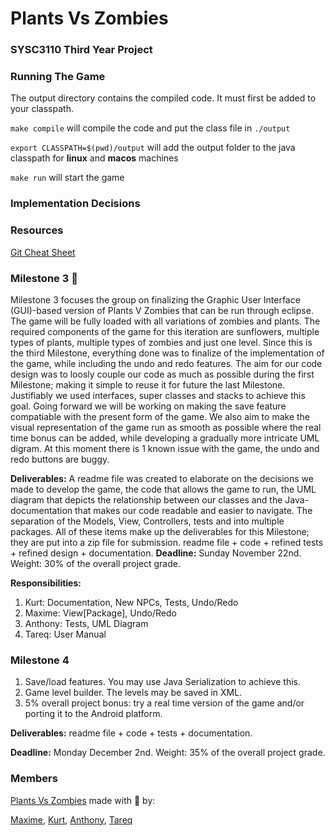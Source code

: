 # Plants Vs Zombies
### SYSC3110 Third Year Project

### Running The Game
The output directory contains the compiled code.
It must first be added to your classpath.

`make compile` will compile the code and put the class file in `./output`

`export CLASSPATH=$(pwd)/output` will add the output folder to the java classpath for **linux** and **macos** machines

`make run` will start the game

### Implementation Decisions

### Resources
[Git Cheat Sheet](https://services.github.com/on-demand/downloads/github-git-cheat-sheet/)

### Milestone 3 :rocket:
Milestone 3 focuses the group on finalizing the Graphic User Interface (GUI)-based version of Plants V Zombies that can be run through  eclipse. The game will be fully loaded with all variations of zombies and plants.  The required components of the game for this iteration are sunflowers, multiple types of plants, multiple types of zombies and just one level. Since this is the third  Milestone, everything done was to finalize of the implementation of the game, while including the undo and redo features. The aim for our code design was to loosly couple our code as much as possible during the first Milestone; making it simple to reuse it for future the last Milestone. Justifiably we used interfaces, super classes and stacks to achieve this goal. Going forward we will be working on making the save feature compatiable with the present form of the game. We also aim to make the visual representation of the game run as smooth as possible where the real time bonus can be added, while developing a gradually more intricate UML digram. At this moment there is 1 known issue with the game, the undo and redo buttons are buggy. 

**Deliverables:** A readme file was created to elaborate on the decisions we made to develop the game, the code that allows the game to run, the UML diagram that depicts the relationship between our classes and the Java-documentation that makes our code readable and easier to navigate. The separation of the Models, View, Controllers, tests and into multiple packages. All of these items make up the deliverables for this Milestone; they are put into a zip file for submission.
readme file + code + refined tests + refined design + documentation.
**Deadline:** Sunday November 22nd. Weight: 30% of the overall project grade.

**Responsibilities:**
1. Kurt: Documentation, New NPCs, Tests, Undo/Redo
2. Maxime: View[Package], Undo/Redo
3. Anthony: Tests, UML Diagram
4. Tareq: User Manual

### Milestone 4

1. Save/load features. You may use Java Serialization to achieve this. 
2. Game level builder. The levels may be saved in XML. 
3. 5% overall project bonus: try a real time version of the game and/or porting it to the Android platform.

**Deliverables:** readme file + code + tests + documentation.

**Deadline:** Monday December 2nd. Weight: 35% of the overall project grade.

### Members
[Plants Vs Zombies](https://github.com/KB-R/Snake_Squad) made with :purple_heart: by:

[Maxime](https://github.com/MaximeNdutiye), 
[Kurt](https://github.com/KB-R), 
[Anthony](https://github.com/anthonymaevskipopov), 
[Tareq](https://github.com/hanafiswag)
